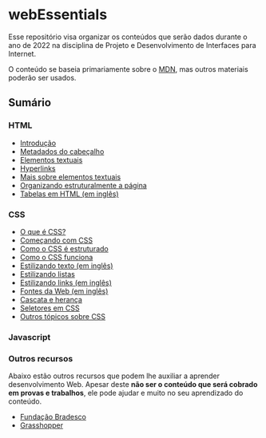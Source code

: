 # webEssentials

Esse repositório visa organizar os conteúdos que serão dados durante o ano de 2022 na disciplina de Projeto e Desenvolvimento de Interfaces para Internet.

O conteúdo se baseia primariamente sobre o [MDN](https://developer.mozilla.org/pt-BR/), mas outros materiais poderão ser usados.

## Sumário

### HTML

* [Introdução](https://developer.mozilla.org/pt-BR/docs/Learn/HTML/Introduction_to_HTML/Getting_started)
* [Metadados do cabeçalho](https://developer.mozilla.org/pt-BR/docs/Learn/HTML/Introduction_to_HTML/The_head_metadata_in_HTML)
* [Elementos textuais](https://developer.mozilla.org/pt-BR/docs/Learn/HTML/Introduction_to_HTML/HTML_text_fundamentals)
* [Hyperlinks](https://developer.mozilla.org/pt-BR/docs/Learn/HTML/Introduction_to_HTML/Creating_hyperlinks)
* [Mais sobre elementos textuais](https://developer.mozilla.org/pt-BR/docs/Learn/HTML/Introduction_to_HTML/Advanced_text_formatting)
* [Organizando estruturalmente a página](https://developer.mozilla.org/pt-BR/docs/Learn/HTML/Introduction_to_HTML/Document_and_website_structure)
* [Tabelas em HTML (em inglês)](https://developer.mozilla.org/en-US/docs/Learn/HTML/Tables/Basics)

### CSS

* [O que é CSS?](https://developer.mozilla.org/pt-BR/docs/Learn/CSS/First_steps/What_is_CSS)
* [Começando com CSS](https://developer.mozilla.org/pt-BR/docs/Learn/CSS/First_steps/Getting_started)
* [Como o CSS é estruturado](https://developer.mozilla.org/pt-BR/docs/Learn/CSS/First_steps/How_CSS_is_structured)
* [Como o CSS funciona](https://developer.mozilla.org/pt-BR/docs/Learn/CSS/First_steps/How_CSS_works)
* [Estilizando texto (em inglês)](https://developer.mozilla.org/en-US/docs/Learn/CSS/Styling_text/Fundamentals)
* [Estilizando listas](https://developer.mozilla.org/pt-BR/docs/Learn/CSS/Styling_text/Styling_lists)
* [Estilizando links (em inglês)](https://developer.mozilla.org/en-US/docs/Learn/CSS/Styling_text/Styling_links)
* [Fontes da Web (em inglês)](https://developer.mozilla.org/en-US/docs/Learn/CSS/Styling_text/Web_fonts)
* [Cascata e herança](https://developer.mozilla.org/pt-BR/docs/Learn/CSS/Building_blocks/Cascade_and_inheritance)
* [Seletores em CSS](https://developer.mozilla.org/pt-BR/docs/Learn/CSS/Building_blocks/Selectors)
* [Outros tópicos sobre CSS](https://developer.mozilla.org/pt-BR/docs/Learn/CSS/Building_blocks)

### Javascript


### Outros recursos

Abaixo estão outros recursos que podem lhe auxiliar a aprender desenvolvimento Web. Apesar deste **não ser o conteúdo que será cobrado em provas e trabalhos**, ele pode ajudar e muito no seu aprendizado do conteúdo.

* [Fundação Bradesco](https://www.ev.org.br/areas-de-interesse/tecnologia)
* [Grasshopper](https://grasshopper.app/pt_br/)
